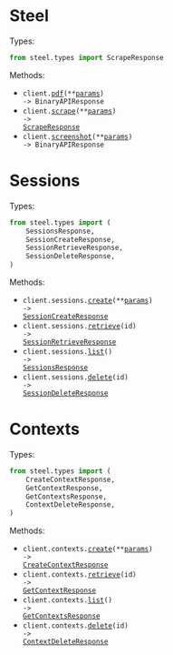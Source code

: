 # Steel

Types:

```python
from steel.types import ScrapeResponse
```

Methods:

- <code title="post /v1/pdf">client.<a href="./src/steel/_client.py">pdf</a>(\*\*<a href="src/steel/types/top_level_pdf_params.py">params</a>) -> BinaryAPIResponse</code>
- <code title="post /v1/scrape">client.<a href="./src/steel/_client.py">scrape</a>(\*\*<a href="src/steel/types/top_level_scrape_params.py">params</a>) -> <a href="./src/steel/types/scrape_response.py">ScrapeResponse</a></code>
- <code title="post /v1/screenshot">client.<a href="./src/steel/_client.py">screenshot</a>(\*\*<a href="src/steel/types/top_level_screenshot_params.py">params</a>) -> BinaryAPIResponse</code>

# Sessions

Types:

```python
from steel.types import (
    SessionsResponse,
    SessionCreateResponse,
    SessionRetrieveResponse,
    SessionDeleteResponse,
)
```

Methods:

- <code title="post /v1/sessions">client.sessions.<a href="./src/steel/resources/sessions.py">create</a>(\*\*<a href="src/steel/types/session_create_params.py">params</a>) -> <a href="./src/steel/types/session_create_response.py">SessionCreateResponse</a></code>
- <code title="get /v1/sessions/{id}">client.sessions.<a href="./src/steel/resources/sessions.py">retrieve</a>(id) -> <a href="./src/steel/types/session_retrieve_response.py">SessionRetrieveResponse</a></code>
- <code title="get /v1/sessions">client.sessions.<a href="./src/steel/resources/sessions.py">list</a>() -> <a href="./src/steel/types/sessions_response.py">SessionsResponse</a></code>
- <code title="delete /v1/sessions/{id}">client.sessions.<a href="./src/steel/resources/sessions.py">delete</a>(id) -> <a href="./src/steel/types/session_delete_response.py">SessionDeleteResponse</a></code>

# Contexts

Types:

```python
from steel.types import (
    CreateContextResponse,
    GetContextResponse,
    GetContextsResponse,
    ContextDeleteResponse,
)
```

Methods:

- <code title="post /v1/context">client.contexts.<a href="./src/steel/resources/contexts.py">create</a>(\*\*<a href="src/steel/types/context_create_params.py">params</a>) -> <a href="./src/steel/types/create_context_response.py">CreateContextResponse</a></code>
- <code title="get /v1/context/{id}">client.contexts.<a href="./src/steel/resources/contexts.py">retrieve</a>(id) -> <a href="./src/steel/types/get_context_response.py">GetContextResponse</a></code>
- <code title="get /v1/context">client.contexts.<a href="./src/steel/resources/contexts.py">list</a>() -> <a href="./src/steel/types/get_contexts_response.py">GetContextsResponse</a></code>
- <code title="delete /v1/context/{id}">client.contexts.<a href="./src/steel/resources/contexts.py">delete</a>(id) -> <a href="./src/steel/types/context_delete_response.py">ContextDeleteResponse</a></code>
